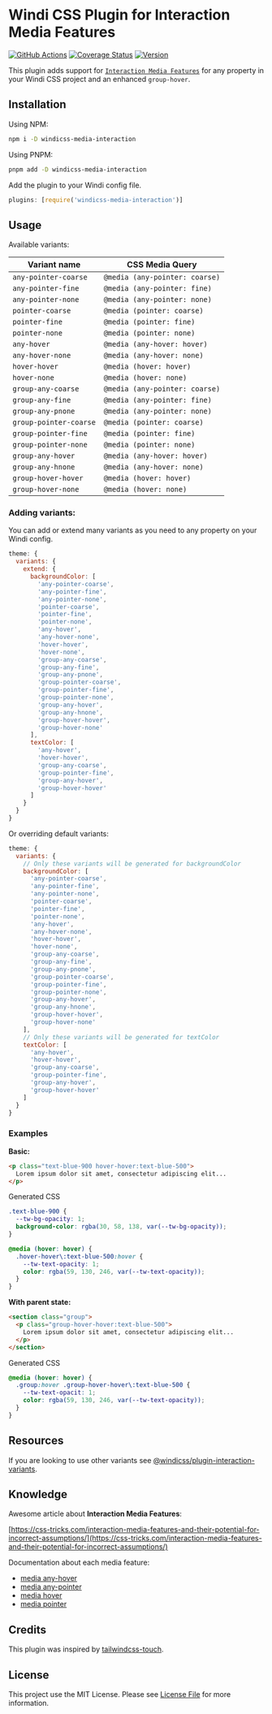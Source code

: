 # Windi CSS Plugin for Interaction Media Features

[![GitHub Actions](https://github.com/Felix-Icaza/windicss-media-interaction/actions/workflows/test.yml/badge.svg?branch=main)](https://github.com/Felix-Icaza/windicss-media-interaction/actions/workflows/test.yml)
[![Coverage Status](https://coveralls.io/repos/github/Felix-Icaza/windicss-media-interaction/badge.svg?branch=main)](https://coveralls.io/github/Felix-Icaza/windicss-media-interaction?branch=main)
[![Version](https://img.shields.io/github/package-json/v/Felix-Icaza/windicss-media-interaction)](https://github.com/Felix-Icaza/windicss-media-interaction/releases)

This plugin adds support for [`Interaction Media Features`](https://www.w3.org/TR/mediaqueries-4/#mf-interaction) for any property in your Windi CSS project and an enhanced `group-hover`.

## Installation

Using NPM:

```bash
npm i -D windicss-media-interaction
```

Using PNPM:

```bash
pnpm add -D windicss-media-interaction
```

Add the plugin to your Windi config file.

```js
plugins: [require('windicss-media-interaction')]
```

## Usage

Available variants:

| Variant name           | CSS Media Query                |
| ---------------------- | ------------------------------ |
| `any-pointer-coarse`   | `@media (any-pointer: coarse)` |
| `any-pointer-fine`     | `@media (any-pointer: fine)`   |
| `any-pointer-none`     | `@media (any-pointer: none)`   |
| `pointer-coarse`       | `@media (pointer: coarse)`     |
| `pointer-fine`         | `@media (pointer: fine)`       |
| `pointer-none`         | `@media (pointer: none)`       |
| `any-hover`            | `@media (any-hover: hover)`    |
| `any-hover-none`       | `@media (any-hover: none)`     |
| `hover-hover`          | `@media (hover: hover)`        |
| `hover-none`           | `@media (hover: none)`         |
| `group-any-coarse`     | `@media (any-pointer: coarse)` |
| `group-any-fine`       | `@media (any-pointer: fine)`   |
| `group-any-pnone`      | `@media (any-pointer: none)`   |
| `group-pointer-coarse` | `@media (pointer: coarse)`     |
| `group-pointer-fine`   | `@media (pointer: fine)`       |
| `group-pointer-none`   | `@media (pointer: none)`       |
| `group-any-hover`      | `@media (any-hover: hover)`    |
| `group-any-hnone`      | `@media (any-hover: none)`     |
| `group-hover-hover`    | `@media (hover: hover)`        |
| `group-hover-none`     | `@media (hover: none)`         |

### Adding variants:

You can add or extend many variants as you need to any property on your Windi config.

```js
theme: {
  variants: {
    extend: {
      backgroundColor: [
        'any-pointer-coarse',
        'any-pointer-fine',
        'any-pointer-none',
        'pointer-coarse',
        'pointer-fine',
        'pointer-none',
        'any-hover',
        'any-hover-none',
        'hover-hover',
        'hover-none',
        'group-any-coarse',
        'group-any-fine',
        'group-any-pnone',
        'group-pointer-coarse',
        'group-pointer-fine',
        'group-pointer-none',
        'group-any-hover',
        'group-any-hnone',
        'group-hover-hover',
        'group-hover-none'
      ],
      textColor: [
        'any-hover',
        'hover-hover',
        'group-any-coarse',
        'group-pointer-fine',
        'group-any-hover',
        'group-hover-hover'
      ]
    }
  }
}
```

Or overriding default variants:

```js
theme: {
  variants: {
    // Only these variants will be generated for backgroundColor
    backgroundColor: [
      'any-pointer-coarse',
      'any-pointer-fine',
      'any-pointer-none',
      'pointer-coarse',
      'pointer-fine',
      'pointer-none',
      'any-hover',
      'any-hover-none',
      'hover-hover',
      'hover-none',
      'group-any-coarse',
      'group-any-fine',
      'group-any-pnone',
      'group-pointer-coarse',
      'group-pointer-fine',
      'group-pointer-none',
      'group-any-hover',
      'group-any-hnone',
      'group-hover-hover',
      'group-hover-none'
    ],
    // Only these variants will be generated for textColor
    textColor: [
      'any-hover',
      'hover-hover',
      'group-any-coarse',
      'group-pointer-fine',
      'group-any-hover',
      'group-hover-hover'
    ]
  }
}
```

### Examples

**Basic:**

```html
<p class="text-blue-900 hover-hover:text-blue-500">
  Lorem ipsum dolor sit amet, consectetur adipiscing elit...
</p>
```

Generated CSS

```css
.text-blue-900 {
  --tw-bg-opacity: 1;
  background-color: rgba(30, 58, 138, var(--tw-bg-opacity));
}

@media (hover: hover) {
  .hover-hover\:text-blue-500:hover {
    --tw-text-opacity: 1;
    color: rgba(59, 130, 246, var(--tw-text-opacity));
  }
}
```

**With parent state:**

```html
<section class="group">
  <p class="group-hover-hover:text-blue-500">
    Lorem ipsum dolor sit amet, consectetur adipiscing elit...
  </p>
</section>
```

Generated CSS

```css
@media (hover: hover) {
  .group:hover .group-hover-hover\:text-blue-500 {
    --tw-text-opacit: 1;
    color: rgba(59, 130, 246, var(--tw-text-opacity));
  }
}
```

## Resources

If you are looking to use other variants see [@windicss/plugin-interaction-variants](https://github.com/windicss/plugins/tree/main/packages/interaction-variants).

## Knowledge

Awesome article about **Interaction Media Features**:

[https://css-tricks.com/interaction-media-features-and-their-potential-for-incorrect-assumptions/](https://css-tricks.com/interaction-media-features-and-their-potential-for-incorrect-assumptions/)

Documentation about each media feature:

- [media any-hover](https://developer.mozilla.org/en-US/docs/Web/CSS/@media/any-hover)
- [media any-pointer](https://developer.mozilla.org/en-US/docs/Web/CSS/@media/any-pointer)
- [media hover](https://developer.mozilla.org/en-US/docs/Web/CSS/@media/hover)
- [media pointer](https://developer.mozilla.org/en-US/docs/Web/CSS/@media/pointer)

## Credits

This plugin was inspired by [tailwindcss-touch](https://github.com/steadfast-collective/tailwindcss-touch).

## License

This project use the MIT License. Please see [License File](LICENSE) for more information.
